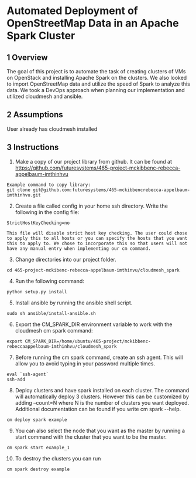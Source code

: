 # Automated Deployment of OpenStreetMap Data in an Apache Spark Cluster

## 1 Overview
The goal of this project is to automate the task of creating clusters of VMs on OpenStack and installing Apache Spark on the clusters. We also looked to import OpenStreetMap data and utilize the speed of Spark to analyze this data. We took a DevOps approach when planning our implementation and utilized cloudmesh and ansible.

## 2 Assumptions
User already has cloudmesh installed

## 3 Instructions
1. Make a copy of our project library from github. It can be found at
https://github.com/futuresystems/465-project-mckibbenc-rebecca-appelbaum-imthinhvu
```
Example command to copy library:
git clone git@github.com:futuresystems/465-mckibbencrebecca-appelbaum-imthinhvu.git
```

2. Create a file called config in your home ssh directory. Write the following
in the config file:
```
StrictHostKeyChecking=no

This file will disable strict host key checking. The user could chose to apply this to all hosts or you can specify the hosts that you want this to apply to. We chose to incorporate this so that users will not have any manual entry when implementing our cm command.
```

3. Change directories into our project folder.
```
cd 465-project-mckibenc-rebecca-appelbaum-imthinvu/cloudmesh_spark
```

4. Run the following command:
```
python setup.py install
```

5. Install ansible by running the ansible shell script.

```
sudo sh ansible/install-ansible.sh
```

6. Export the CM_SPARK_DIR environment variable to work with the cloudmesh cm spark command:
```
export CM_SPARK_DIR=/home/ubuntu/465-project/mckibbenc-rebeccaappelbaum-imthinhvu/cloudmesh_spark
```

7. Before running the cm spark command, create an ssh agent. This will allow you to avoid typing in your password multiple times.
```
eval `ssh-agent`
ssh-add
```

8. Deploy clusters and have spark installed on each cluster. The command will automatically deploy 3 clusters. However this can be customized by adding –count=N where N is the number of clusters you want deployed.
Additional documentation can be found if you write cm spark --help.
```
cm deploy spark example
```

9. You can also select the node that you want as the master by running a start command with the cluster that you want to be the master.
```
cm spark start example_1
```

10. To destroy the clusters you can run
```
cm spark destroy example
```
